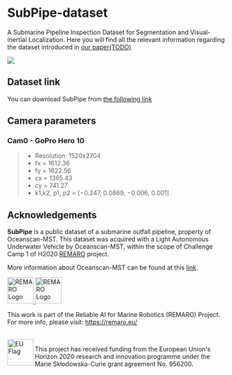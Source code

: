 # SubPipe-dataset
A Submarine Pipeline Inspection Dataset for Segmentation and Visual-inertial Localization.
Here you will find all the relevant information regarding the dataset introduced in [our paper(TODO)]()

![](https://raw.githubusercontent.com/remaro-network/SubPipe-dataset/main/media/lauv-paper.png)


 ## Dataset link
 You can download SubPipe from [the following link](https://zenodo.org/records/10053565?token=eyJhbGciOiJIUzUxMiJ9.eyJpZCI6Ijk3YjQ3MDMyLTVkNjQtNGVjZi05YWM0LThmMWViZDdlZjZhYSIsImRhdGEiOnt9LCJyYW5kb20iOiI1OWM2MWFhMGJiM2ExYThiMGZjNzViZjQ3ZTBiZWRmMyJ9.cGHld8zcCv2Un3LWDJo_S8IExiTfaQqyIZusOQ0VGHywkJXM5YiOieUBgyRCgXp7s6kWHKymrOQWnGVu-A2utg)

## Camera parameters
### Cam0 - GoPro Hero 10
> - Resolution: 1520x2704
> - fx = 1612.36
> - fy = 1622.56
> - cx = 1365.43
> - cy = 741.27
> - k1,k2, p1, p2 = [−0.247, 0.0869, −0.006, 0.001]

## Acknowledgements

<strong>SubPipe</strong> is a public dataset of a submarine outfall pipeline, property of Oceanscan-MST. This dataset was acquired with a Light Autonomous Underwater Vehicle by Oceanscan-MST, within the scope of Challenge Camp 1 of H2020 [REMARO](https://remaro.eu/) project.

More information about Oceanscan-MST can be found at this [link](https://www.oceanscan-mst.com/).

<a href="https://remaro.eu/">
    <img height="60" alt="REMARO Logo" src="https://remaro.eu/wp-content/uploads/2020/09/remaro1-right-1024.png">
</a>
<a href="https://www.oceanscan-mst.com/">
    <img height="60" alt="REMARO Logo" src="https://isola-project.eu/wp-content/uploads/2020/07/OceanScan.png">
</a>

This work is part of the Reliable AI for Marine Robotics (REMARO) Project. For more info, please visit: <a href="https://remaro.eu/">https://remaro.eu/

<br>

<a href="https://research-and-innovation.ec.europa.eu/funding/funding-opportunities/funding-programmes-and-open-calls/horizon-2020_en">
    <img align="left" height="60" alt="EU Flag" src="https://remaro.eu/wp-content/uploads/2020/09/flag_yellow_low.jpg">
</a>

This project has received funding from the European Union's Horizon 2020 research and innovation programme under the Marie Skłodowska-Curie grant agreement No. 956200.


